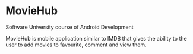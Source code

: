 # MovieHub
Software University course of Android Development

MovieHub is mobile application similar to IMDB that gives the ability to the user to add movies to favourite, comment and view them.